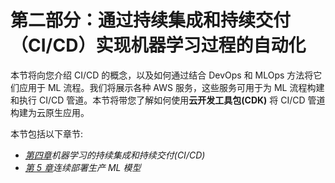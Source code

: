 

# 第二部分：通过持续集成和持续交付（CI/CD）实现机器学习过程的自动化

本节将向您介绍 CI/CD 的概念，以及如何通过结合 DevOps 和 MLOps 方法将它们应用于 ML 流程。我们将展示各种 AWS 服务，这些服务可用于为 ML 流程构建和执行 CI/CD 管道。本节将带您了解如何使用**云开发工具包(CDK)** 将 CI/CD 管道构建为云原生应用。

本节包括以下章节:

*   [*第四章*](B17649_04_ePub.xhtml#_idTextAnchor061)*机器学习的持续集成和持续交付(CI/CD)*
*   [*第 5 章*](B17649_05_ePub.xhtml#_idTextAnchor078)*连续部署生产 ML 模型*